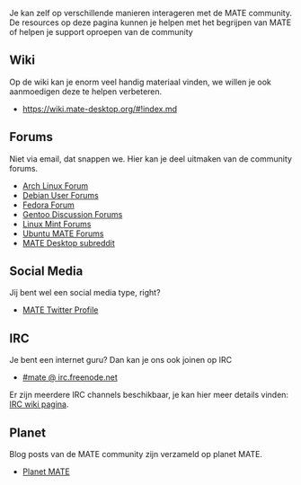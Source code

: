 <!--
.. link:
.. description:
.. tags: Forums,Wiki,IRC,Planet
.. date: 2020-03-04 07:14:07
.. title: Community
.. slug: community
-->

Je kan zelf op verschillende manieren interageren met de MATE community. De
resources op deze pagina kunnen je helpen met het begrijpen van MATE of helpen
je support oproepen van de community

## Wiki

Op de wiki kan je enorm veel handig materiaal vinden, we willen je ook aanmoedigen
deze te helpen verbeteren.

  * <https://wiki.mate-desktop.org/#!index.md>

## Forums

Niet via email, dat snappen we. Hier kan je deel uitmaken van de community forums.

  * [Arch Linux Forum](https://bbs.archlinux.org/)
  * [Debian User Forums](http://forums.debian.net/)
  * [Fedora Forum](https://fedoraforum.org/)
  * [Gentoo Discussion Forums](https://forums.gentoo.org/)
  * [Linux Mint Forums](https://forums.linuxmint.com/)
  * [Ubuntu MATE Forums](https://ubuntu-mate.community)
  * [MATE Desktop subreddit](https://www.reddit.com/r/MATEDesktop)

## Social Media

Jij bent wel een social media type, right?

  * [MATE Twitter Profile](https://twitter.com/mate_desktop)

## IRC

Je bent een internet guru? Dan kan je ons ook joinen op IRC

  * [#mate @ irc.freenode.net](https://webchat.freenode.net/?channels=#mate)

Er zijn meerdere IRC channels beschikbaar, je kan hier meer details vinden:
[IRC wiki pagina](https://wiki.mate-desktop.org/#!pages/irc.md).

## Planet

Blog posts van de MATE community zijn verzameld op planet MATE.

  * [Planet MATE](https://planet.mate-desktop.org)
